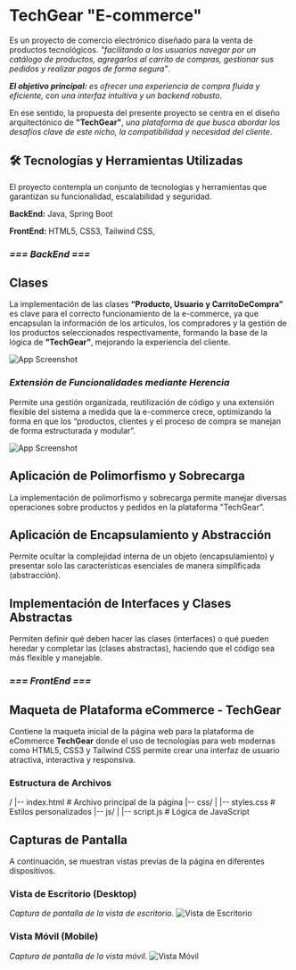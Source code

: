 
# TechGear "E-commerce"

Es un proyecto de comercio electrónico diseñado para la venta de productos tecnológicos. _"facilitando a los usuarios navegar por un catálogo de productos, agregarlos al carrito de compras, gestionar sus pedidos y realizar pagos de forma segura"_. 

_**El objetivo principal:**_ _es ofrecer una experiencia de compra fluida y eficiente, con una interfaz intuitiva y un backend robusto_.

En ese sentido, la propuesta del presente proyecto se centra en el diseño arquitectónico de **"TechGear"**, _una plataforma de que busca abordar los desafíos clave de este nicho, la compatibilidad y necesidad del cliente_.
## 🛠️ Tecnologías y Herramientas Utilizadas

El proyecto contempla un conjunto de tecnologías y herramientas que garantizan su funcionalidad, escalabilidad y seguridad.

**BackEnd:** Java, Spring Boot

**FrontEnd:** HTML5, CSS3, Tailwind CSS, 

### _=== BackEnd ===_

## Clases
La implementación de las clases **“Producto, Usuario y CarritoDeCompra”** es clave para el correcto funcionamiento de la e-commerce, ya que encapsulan la información de los artículos, los compradores y la gestión de los productos seleccionados respectivamente, formando la base de la lógica de **"TechGear”**, mejorando la experiencia del cliente.

![App Screenshot](https://via.placeholder.com/468x300?text=App+Screenshot+Here)


### _Extensión de Funcionalidades mediante Herencia_
Permite una gestión organizada, reutilización de código y una extensión flexible del sistema a medida que la e-commerce crece, optimizando la forma en que los “productos, clientes y el proceso de compra se manejan de forma estructurada y modular”.

![App Screenshot](https://via.placeholder.com/468x300?text=App+Screenshot+Here)


## Aplicación de Polimorfismo y Sobrecarga
La implementación de polimorfismo y sobrecarga permite manejar diversas operaciones sobre productos y pedidos en la plataforma "TechGear”.

## Aplicación de Encapsulamiento y Abstracción
Permite ocultar la complejidad interna de un objeto (encapsulamiento) y presentar solo las características esenciales de manera simplificada (abstracción).

## Implementación de Interfaces y Clases Abstractas
Permiten definir qué deben hacer las clases (interfaces) o qué pueden heredar y completar las (clases abstractas), haciendo que el código sea más flexible y manejable.


### _=== FrontEnd ===_

## Maqueta de Plataforma eCommerce - TechGear
Contiene la maqueta inicial de la página web para la plataforma de eCommerce **TechGear** donde el uso de tecnologías para web modernas como HTML5, CSS3 y Tailwind CSS permite crear una interfaz de usuario atractiva, interactiva y responsiva.

### Estructura de Archivos
/
|-- index.html      # Archivo principal de la página
|-- css/
|   |-- styles.css  # Estilos personalizados
|-- js/
|   |-- script.js   # Lógica de JavaScript


## Capturas de Pantalla
A continuación, se muestran vistas previas de la página en diferentes dispositivos.

### Vista de Escritorio (Desktop)
_Captura de pantalla de la vista de escritorio._
![Vista de Escritorio](ruta/a/tu/imagen_desktop.png)

### Vista Móvil (Mobile)
_Captura de pantalla de la vista móvil._
![Vista Móvil](ruta/a/tu/imagen_mobile.png)